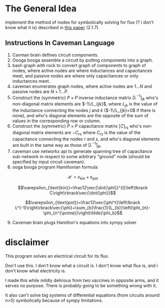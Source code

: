# The General Idea
implement the method of nodes for symbolically solving for flux (? i don't know what it is) described in [this paper](https://arxiv.org/abs/1610.03438v2) (2.1.7).
## Instructions In Caveman Language
1. Cavman brain defines circuit components.
2. Oooga booga assemble a circuit by putting components into a graph.
3. bash graph with rock to convert graph of components to graph of nodes, where
active nodes are where inductances and capacitances meet, and passive nodes are
where only capacitances or only inductances meet.
4. caveman enumerates graph nodes, where active nodes are 
$1\ldots N$ and passive nodes are $N+1\ldots P$.
5. Construct the (symmetric) $P\times P$ inverse inductance matrix $\left\lbrack L^{-1}\right\rbrack_{jk}$
who's non-diagonal matrix elements are $-1\/L_{jk}$, where $L_{jk}$ is the value of
the inductance connecting the nodes $j$ and $k$ ($-1\/L_{jk}=0$ if there is none), and who's
diagonal elements are the opposite of the sum of values in the corresponding row or column.
6. Construct the (symmetric) $P\times P$ capacitance matrix $\left\lbrack C\right\rbrack_{rs}$
who's non-diagonal matrix elements are $-C_{rs}$ where $C_{rs}$ is the value of
the capacitance connecting the nodes $r$ and $s$, and who's diagonal elements are
built in the same way as those of $\left\lbrack L^{-1}\right\rbrack_{jk}$.
7. caveman use networkx api to generate spanning tree of capacitance sub-network
in respect to some arbitrary "ground" node (should be specified by input circuit caveman).
8. ooga booga program Hamiltonian formula:

$$\mathcal{H}=\varepsilon_{\text{kin}}+\varepsilon_{\text{pot}}$$

$$\varepsilon_{\text{kin}}=\frac12\vec{\dot{\phi}}^{t}\left\lbrack C\right\rbrack\vec{\dot{\phi}}$$

$$\varepsilon_{\text{pot}}=\frac12\vec{\phi^t}\left\lbrack L^{-1}\right\rbrack\vec{\phi}+\sum_{b}\frac{1}{L_{b}}\left(\phi_{n}-\phi_{n^{\prime}}\right)\tilde{\phi_b}$$

9. Caveman brain plugs Hamilton's equations into sympy solver

# disclaimer
This program solves an electrical circuit for its flux. 

Don't use this. I don't know what a circuit is. I don't know what flux is, and i don't know what electricity is.

I made this while mildly delirious from two vaccines in opposite arms, and it serves no purpose. There is probably going to be something wrong with it.

It also can't solve big systems of differential equations (from circuits around n>5) symbolically because of sympy limitations.
